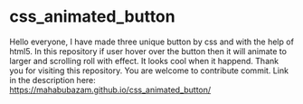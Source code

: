 # css_animated_button
Hello everyone, I have made three unique button by css and with the help of html5. In this repository if user hover over the button then it will animate to larger and scrolling roll with effect. It looks cool when it happend. Thank you for visiting this repository. You are welcome to contribute commit. 
Link in the description here: https://mahabubazam.github.io/css_animated_button/
